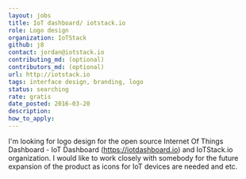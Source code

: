 ```yaml
---
layout: jobs
title: IoT dashboard/ iotstack.io
role: Logo design
organization: IoTStack
github: j8
contact: jordan@iotstack.io
contributing_md: (optional)
contributors_md: (optional)
url: http://iotstack.io
tags: interface design, branding, logo
status: searching
rate: gratis
date_posted: 2016-03-20
description:
how_to_apply:
---
```

I'm looking for logo design for the open source Internet Of Things Dashboard - IoT Dashboard (https://iotdashboard.io) and IoTStack.io organization. I would like to work closely with somebody for the future expansion of the product as icons for IoT devices are needed and etc.
